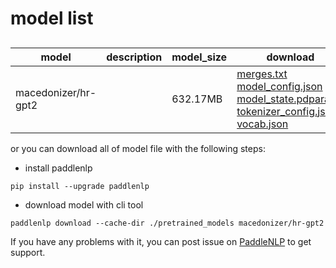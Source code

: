 #  model list

##  

| model  | description | model_size  | download         |
| --- | --- | --- | --- |
|macedonizer/hr-gpt2|  | 632.17MB | [merges.txt](https://bj.bcebos.com/paddlenlp/models/community/macedonizer/hr-gpt2/merges.txt)<br>[model_config.json](https://bj.bcebos.com/paddlenlp/models/community/macedonizer/hr-gpt2/model_config.json)<br>[model_state.pdparams](https://bj.bcebos.com/paddlenlp/models/community/macedonizer/hr-gpt2/model_state.pdparams)<br>[tokenizer_config.json](https://bj.bcebos.com/paddlenlp/models/community/macedonizer/hr-gpt2/tokenizer_config.json)<br>[vocab.json](https://bj.bcebos.com/paddlenlp/models/community/macedonizer/hr-gpt2/vocab.json) |

or you can download all of model file with the following steps:

* install paddlenlp

```shell
pip install --upgrade paddlenlp
```

* download model with cli tool

```shell
paddlenlp download --cache-dir ./pretrained_models macedonizer/hr-gpt2
```

If you have any problems with it, you can post issue on [PaddleNLP](https://github.com/PaddlePaddle/PaddleNLP) to get support.
